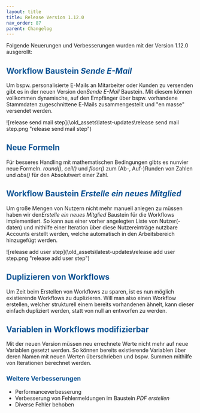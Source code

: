 ```yaml
---
layout: title
title: Release Version 1.12.0
nav_order: 87
parent: Changelog
---
```


Folgende Neuerungen und Verbesserungen wurden mit der Version 1.12.0 ausgerollt:

## <span style="color:#0b5394">**Workflow Baustein _Sende E-Mail_**</span>

Um bspw. personalisierte E-Mails an Mitarbeiter oder Kunden zu versenden gibt es in der neuen Version den*Sende E-Mail* Baustein.
Mit diesem können vollkommen dynamische, auf den Empfänger über bspw. vorhandene Stammdaten zugeschnittene E-Mails zusammengestellt und "en masse" versendet werden.

![release send mail step](\old_assets\latest-updates\release send mail step.png "release send mail step")

## <span style="color:#0b5394">**Neue Formeln**</span>

Für besseres Handling mit mathematischen Bedingungen gibts es nunvier neue Formeln.
_round()_, _ceil()_ und _floor()_ zum (Ab-, Auf-)Runden von Zahlen und _abs()_ für den Absolutwert einer Zahl.

## <span style="color:#0b5394">**Workflow Baustein _Erstelle ein neues Mitglied_**</span>

Um große Mengen von Nutzern nicht mehr manuell anlegen zu müssen haben wir den*Erstelle ein neues Mitglied* Baustein für die Workflows implementiert. So kann aus einer vorher angelegten Liste von Nutzer(-daten) und mithilfe einer Iteration über diese Nutzereinträge nutzbare Accounts erstellt werden, welche automatisch in den Arbeitsbereich hinzugefügt werden.

![release add user step](\old_assets\latest-updates\release add user step.png "release add user step")

## <span style="color:#0b5394">**Duplizieren von Workflows**</span>

Um Zeit beim Erstellen von Workflows zu sparen, ist es nun möglich existierende Workflows zu duplizieren.
Will man also einen Workflow erstellen, welcher strukturell einem bereits vorhandenen ähnelt, kann dieser einfach dupliziert werden, statt von null an entworfen zu werden.

## <span style="color:#0b5394">**Variablen in Workflows modifizierbar**</span>

Mit der neuen Version müssen neu errechnete Werte nicht mehr auf neue Variablen gesetzt werden.
So können bereits existierende Variablen über deren Namen mit neuen Werten überschrieben und bspw.
Summen mithilfe von Iterationen berechnet werden.

### <span style="color:#0b5394">**Weitere Verbesserungen**</span>

-   Performanceverbesserung
-   Verbesserung von Fehlermeldungen im Baustein _PDF erstellen_
-   Diverse Fehler behoben
